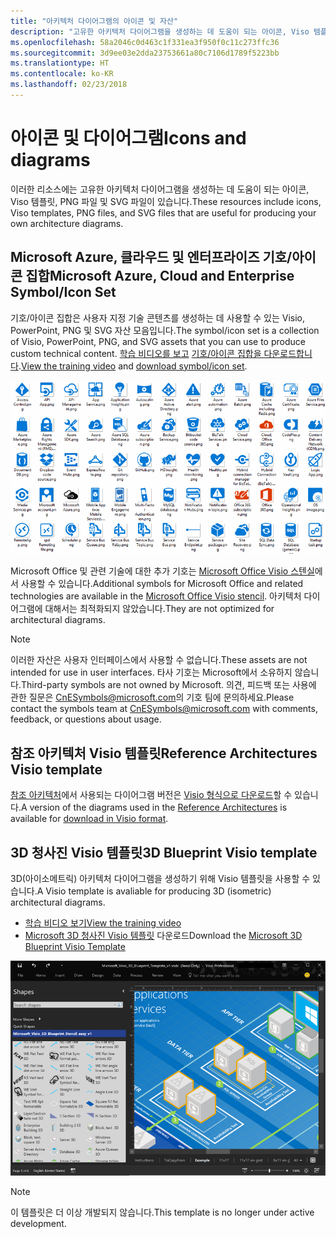 ```yaml
---
title: "아키텍처 다이어그램의 아이콘 및 자산"
description: "고유한 아키텍처 다이어그램을 생성하는 데 도움이 되는 아이콘, Viso 템플릿, PNG 파일 및 SVG 파일"
ms.openlocfilehash: 58a2046c0d463c1f331ea3f950f0c11c273ffc36
ms.sourcegitcommit: 3d9ee03e2dda23753661a80c7106d1789f5223bb
ms.translationtype: HT
ms.contentlocale: ko-KR
ms.lasthandoff: 02/23/2018
---
```

# <a name="icons-and-diagrams"></a><span data-ttu-id="322b5-103">아이콘 및 다이어그램</span><span class="sxs-lookup"><span data-stu-id="322b5-103">Icons and diagrams</span></span>

<span data-ttu-id="322b5-104">이러한 리소스에는 고유한 아키텍처 다이어그램을 생성하는 데 도움이 되는 아이콘, Viso 템플릿, PNG 파일 및 SVG 파일이 있습니다.</span><span class="sxs-lookup"><span data-stu-id="322b5-104">These resources include icons, Viso templates, PNG files, and SVG files that are useful for producing your own architecture diagrams.</span></span>

## <a name="microsoft-azure-cloud-and-enterprise-symbolicon-set"></a><span data-ttu-id="322b5-105">Microsoft Azure, 클라우드 및 엔터프라이즈 기호/아이콘 집합</span><span class="sxs-lookup"><span data-stu-id="322b5-105">Microsoft Azure, Cloud and Enterprise Symbol/Icon Set</span></span>

<span data-ttu-id="322b5-106">기호/아이콘 집합은 사용자 지정 기술 콘텐츠를 생성하는 데 사용할 수 있는 Visio, PowerPoint, PNG 및 SVG 자산 모음입니다.</span><span class="sxs-lookup"><span data-stu-id="322b5-106">The symbol/icon set is a collection of Visio, PowerPoint, PNG, and SVG assets that you can use to produce custom technical content.</span></span>
<span data-ttu-id="322b5-107">[학습 비디오를 보고](http://aka.ms/CnESymbolsVideo) [기호/아이콘 집합을 다운로드합니다](http://aka.ms/CnESymbols).</span><span class="sxs-lookup"><span data-stu-id="322b5-107">[View the training video](http://aka.ms/CnESymbolsVideo) and [download symbol/icon set](http://aka.ms/CnESymbols).</span></span> 

![클라우드 및 엔터프라이즈 기호/아이콘 집합](./_images/CnESymbols.png)

<span data-ttu-id="322b5-109">Microsoft Office 및 관련 기술에 대한 추가 기호는 [Microsoft Office Visio 스텐실](http://www.microsoft.com/download/details.aspx?id=35772)에서 사용할 수 있습니다.</span><span class="sxs-lookup"><span data-stu-id="322b5-109">Additional symbols for Microsoft Office and related technologies are available in the [Microsoft Office Visio stencil](http://www.microsoft.com/download/details.aspx?id=35772).</span></span> <span data-ttu-id="322b5-110">아키텍처 다이어그램에 대해서는 최적화되지 않았습니다.</span><span class="sxs-lookup"><span data-stu-id="322b5-110">They are not optimized for architectural diagrams.</span></span>   

> [!NOTE]
> <span data-ttu-id="322b5-111">이러한 자산은 사용자 인터페이스에서 사용할 수 없습니다.</span><span class="sxs-lookup"><span data-stu-id="322b5-111">These assets are not intended for use in user interfaces.</span></span> <span data-ttu-id="322b5-112">타사 기호는 Microsoft에서 소유하지 않습니다.</span><span class="sxs-lookup"><span data-stu-id="322b5-112">Third-party symbols are not owned by Microsoft.</span></span>
> <span data-ttu-id="322b5-113">의견, 피드백 또는 사용에 관한 질문은 [CnESymbols@microsoft.com](mailto:CnESymbols@microsoft.com)의 기호 팀에 문의하세요.</span><span class="sxs-lookup"><span data-stu-id="322b5-113">Please contact the symbols team at [CnESymbols@microsoft.com](mailto:CnESymbols@microsoft.com) with comments, feedback, or questions about usage.</span></span>

## <a name="reference-architectures-visio-template"></a><span data-ttu-id="322b5-114">참조 아키텍처 Visio 템플릿</span><span class="sxs-lookup"><span data-stu-id="322b5-114">Reference Architectures Visio template</span></span> 

<span data-ttu-id="322b5-115">[참조 아키텍처](../reference-architectures/index.md)에서 사용되는 다이어그램 버전은 [Visio 형식으로 다운로드](https://aka.ms/arch-diagrams)할 수 있습니다.</span><span class="sxs-lookup"><span data-stu-id="322b5-115">A version of the diagrams used in the [Reference Architectures](../reference-architectures/index.md) is available for [download in Visio format](https://aka.ms/arch-diagrams).</span></span>

## <a name="3d-blueprint-visio-template"></a><span data-ttu-id="322b5-116">3D 청사진 Visio 템플릿</span><span class="sxs-lookup"><span data-stu-id="322b5-116">3D Blueprint Visio template</span></span>

<span data-ttu-id="322b5-117">3D(아이소메트릭) 아키텍처 다이어그램을 생성하기 위해 Visio 템플릿을 사용할 수 있습니다.</span><span class="sxs-lookup"><span data-stu-id="322b5-117">A Visio template is avaliable for producing 3D (isometric) architectural diagrams.</span></span>

- [<span data-ttu-id="322b5-118">학습 비디오 보기</span><span class="sxs-lookup"><span data-stu-id="322b5-118">View the training video</span></span>](http://aka.ms/3dBlueprintTemplateVideo) 
- <span data-ttu-id="322b5-119">[Microsoft 3D 청사진 Visio 템플릿](http://aka.ms/3DBlueprintTemplate) 다운로드</span><span class="sxs-lookup"><span data-stu-id="322b5-119">Download the [Microsoft 3D Blueprint Visio Template](http://aka.ms/3DBlueprintTemplate)</span></span>

![Microsoft 3D 청사진 Visio 템플릿](./_images/3DBlueprintVisioTemplate.png)

> [!NOTE]
> <span data-ttu-id="322b5-121">이 템플릿은 더 이상 개발되지 않습니다.</span><span class="sxs-lookup"><span data-stu-id="322b5-121">This template is no longer under active development.</span></span>
